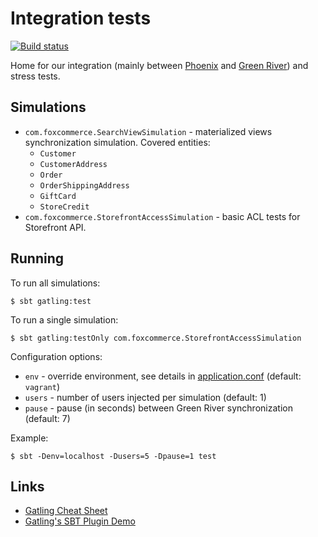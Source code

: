 # Integration tests

[![Build status](https://badge.buildkite.com/492f4c4fd3b69777da73de0d8b8553f1a194d41c0448a677c5.svg)](https://buildkite.com/foxcommerce/integration-tests)

Home for our integration (mainly between [Phoenix](https://github.com/FoxComm/phoenix-scala) and [Green River](https://github.com/FoxComm/green-river)) and stress tests.

## Simulations

* `com.foxcommerce.SearchViewSimulation` - materialized views synchronization simulation. Covered entities:
    * `Customer`
    * `CustomerAddress`
    * `Order`
    * `OrderShippingAddress`
    * `GiftCard`
    * `StoreCredit`
* `com.foxcommerce.StorefrontAccessSimulation` - basic ACL tests for Storefront API.

## Running

To run all simulations:

    $ sbt gatling:test

To run a single simulation:

    $ sbt gatling:testOnly com.foxcommerce.StorefrontAccessSimulation

Configuration options:

* `env` - override environment, see details in [application.conf](src/test/resources/application.conf) (default: `vagrant`)
* `users` - number of users injected per simulation (default: 1)
* `pause` - pause (in seconds) between Green River synchronization (default: 7)

Example:

    $ sbt -Denv=localhost -Dusers=5 -Dpause=1 test

## Links

* [Gatling Cheat Sheet](http://gatling.io/#/cheat-sheet/2.1.7)
* [Gatling's SBT Plugin Demo](https://github.com/gatling/gatling-sbt-plugin-demo)
